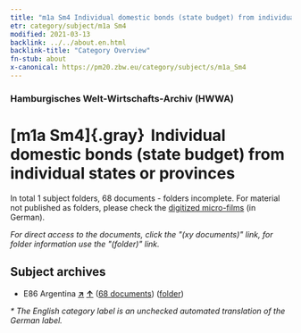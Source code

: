 ```yaml
---
title: "m1a Sm4 Individual domestic bonds (state budget) from individual states or provinces"
etr: category/subject/m1a Sm4
modified: 2021-03-13
backlink: ../../about.en.html
backlink-title: "Category Overview"
fn-stub: about
x-canonical: https://pm20.zbw.eu/category/subject/s/m1a_Sm4
---
```


### Hamburgisches Welt-Wirtschafts-Archiv (HWWA)
# [m1a Sm4]{.gray}&#8201; Individual domestic bonds (state budget) from individual states or provinces&#160; 





In total 1 subject folders, 68 documents - folders incomplete.
For material not published as folders, please check the [digitized micro-films](/film/h1_sh.de.html) (in German).

_For direct access to the documents, click the "(xy documents)" link, for folder information use the "(folder)" link._

## Subject archives


- E86 Argentina [**&nearr;**](../../../geo/i/141692/about.en.html "Argentina (all folders)") [**&uarr;**](../../../geo/about.en.html#E86 "Country category system") (<a href="https://pm20.zbw.eu/dfgview/sh/141692,144845" title="about: Argentina : Individual domestic bonds (state budget) from individual states or provinces" target="_blank">68 documents</a>) ([folder](../../../../folder/sh/1416xx/141692/1448xx/144845/about.en.html))


_* The English category label is an unchecked automated translation of the German label._

